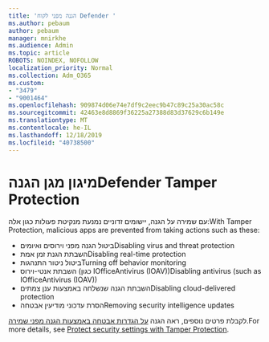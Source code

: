 ```yaml
---
title: 'הגנה מפני לקוח Defender '
ms.author: pebaum
author: pebaum
manager: mnirkhe
ms.audience: Admin
ms.topic: article
ROBOTS: NOINDEX, NOFOLLOW
localization_priority: Normal
ms.collection: Adm_O365
ms.custom:
- "3479"
- "9001464"
ms.openlocfilehash: 909874d06e74e7df9c2eec9b47c89c25a30ac58c
ms.sourcegitcommit: 42463e8d8869f36225a27388d83d37629c6b149e
ms.translationtype: MT
ms.contentlocale: he-IL
ms.lasthandoff: 12/18/2019
ms.locfileid: "40738500"
---
```

# <a name="defender-tamper-protection"></a><span data-ttu-id="12d6d-102">מיגון מגן הגנה</span><span class="sxs-lookup"><span data-stu-id="12d6d-102">Defender Tamper Protection</span></span> 

<span data-ttu-id="12d6d-103">עם שמירה על הגנה, יישומים זדוניים נמנעת מנקיטת פעולות כגון אלה:</span><span class="sxs-lookup"><span data-stu-id="12d6d-103">With Tamper Protection, malicious apps are prevented from taking actions such as these:</span></span>

- <span data-ttu-id="12d6d-104">ביטול הגנה מפני וירוסים ואיומים</span><span class="sxs-lookup"><span data-stu-id="12d6d-104">Disabling virus and threat protection</span></span>
- <span data-ttu-id="12d6d-105">השבתת הגנת זמן אמת</span><span class="sxs-lookup"><span data-stu-id="12d6d-105">Disabling real-time protection</span></span>
- <span data-ttu-id="12d6d-106">ביטול ניטור התנהגות</span><span class="sxs-lookup"><span data-stu-id="12d6d-106">Turning off behavior monitoring</span></span>
- <span data-ttu-id="12d6d-107">השבתת אנטי-וירוס (כגון IOfficeAntivirus (IOAV))</span><span class="sxs-lookup"><span data-stu-id="12d6d-107">Disabling antivirus (such as IOfficeAntivirus (IOAV))</span></span>
- <span data-ttu-id="12d6d-108">השבתת הגנה שנשלחה באמצעות ענן צמתים</span><span class="sxs-lookup"><span data-stu-id="12d6d-108">Disabling cloud-delivered protection</span></span>
- <span data-ttu-id="12d6d-109">הסרת עדכוני מודיעין אבטחה</span><span class="sxs-lookup"><span data-stu-id="12d6d-109">Removing security intelligence updates</span></span>

<span data-ttu-id="12d6d-110">לקבלת פרטים נוספים, ראה הגנה [על הגדרות אבטחה באמצעות הגנה מפני שמירה](https://docs.microsoft.com/windows/security/threat-protection/windows-defender-antivirus/prevent-changes-to-security-settings-with-tamper-protection).</span><span class="sxs-lookup"><span data-stu-id="12d6d-110">For more details, see [Protect security settings with Tamper Protection](https://docs.microsoft.com/windows/security/threat-protection/windows-defender-antivirus/prevent-changes-to-security-settings-with-tamper-protection).</span></span>